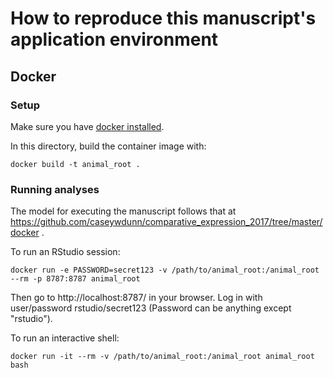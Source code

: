 # How to reproduce this manuscript's application environment

## Docker

### Setup

Make sure you have [docker installed](https://docs.docker.com/install/#supported-platforms).

In this directory, build the container image with:

```
docker build -t animal_root .
```


### Running analyses

The model for executing the manuscript follows that at
https://github.com/caseywdunn/comparative_expression_2017/tree/master/docker .


To run an RStudio session:

```
docker run -e PASSWORD=secret123 -v /path/to/animal_root:/animal_root --rm -p 8787:8787 animal_root
```

Then go to http://localhost:8787/ in your browser. Log in with user/password rstudio/secret123 (Password can be anything except "rstudio").

To run an interactive shell:

```
docker run -it --rm -v /path/to/animal_root:/animal_root animal_root bash
```
